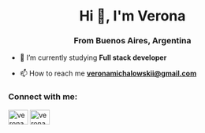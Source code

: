<h1 align="center">Hi 👋, I'm Verona</h1>
<h3 align="center">From Buenos Aires, Argentina</h3>

- 🌱 I’m currently studying **Full stack developer**

- 📫 How to reach me **veronamichalowskii@gmail.com**

<h3 align="left">Connect with me:</h3>
<p align="left">
<a href="https://fb.com/verona michalowski" target="blank"><img align="center" src="https://raw.githubusercontent.com/rahuldkjain/github-profile-readme-generator/master/src/images/icons/Social/facebook.svg" alt="verona michalowski" height="30" width="40" /></a>
<a href="https://instagram.com/veronamichalowski" target="blank"><img align="center" src="https://raw.githubusercontent.com/rahuldkjain/github-profile-readme-generator/master/src/images/icons/Social/instagram.svg" alt="veronamichalowski" height="30" width="40" /></a>
</p>

